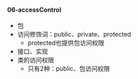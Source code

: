 #### 06-accessControl
- 包
- 访问修饰词：public、private、protected
  - protected也提供包访问权限
- 接口、实现
- 类的访问权限
  - 只有2种：public、包访问权限